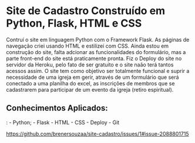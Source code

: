<h1>Site de Cadastro Construído em Python, Flask, HTML e CSS</h1>

Contruí o site em linguagem Python com o Framework Flask. As páginas de navegação criei usando HTML e estilizei com CSS.
Ainda estou em construção do site, falta adcionar as funcionalidades do formulário, mas a parte front-end do site está praticamente pronta.
Fiz o Deploy do site no servidor da Heroku, pelo fato de ser gratuito e o site naão terá tantos acessos assim. 
O site tem como objetivo ser totalmente funcional e suprir a necessidade de uma igreja em gerir, através de um formulário que será conectado a uma 
planilha do excel, as inscrições de membros que se cadastrarem para participar de um evento da igreja (retiro espiritual). 

<h2>Conhecimentos Aplicados:</h2>:
- Python;
- Flask
- HTML
- CSS
- Deploy
- Git 

https://github.com/brenersouzaa/site-cadastro/issues/1#issue-2088801715
